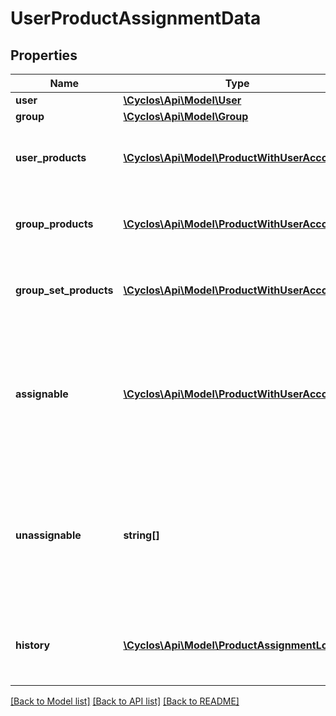 # UserProductAssignmentData

## Properties
Name | Type | Description | Notes
------------ | ------------- | ------------- | -------------
**user** | [**\Cyclos\Api\Model\User**](User.md) |  | [optional] 
**group** | [**\Cyclos\Api\Model\Group**](Group.md) |  | [optional] 
**user_products** | [**\Cyclos\Api\Model\ProductWithUserAccount[]**](ProductWithUserAccount.md) | Products currently assigned to this individual user | [optional] 
**group_products** | [**\Cyclos\Api\Model\ProductWithUserAccount[]**](ProductWithUserAccount.md) | Products currently assigned to the user&#x27;s group | [optional] 
**group_set_products** | [**\Cyclos\Api\Model\ProductWithUserAccount[]**](ProductWithUserAccount.md) | Products currently assigned to the user&#x27;s group set | [optional] 
**assignable** | [**\Cyclos\Api\Model\ProductWithUserAccount[]**](ProductWithUserAccount.md) | If the authenticated user can assign more products to the user, this is the list of possible products to assign to the user. | [optional] 
**unassignable** | **string[]** | Either internal names or ids of currently assigned products that the logged user can unassign from the user. | [optional] 
**history** | [**\Cyclos\Api\Model\ProductAssignmentLog[]**](ProductAssignmentLog.md) | Contains the history entries for all product assignment changes | [optional] 

[[Back to Model list]](../../README.md#documentation-for-models) [[Back to API list]](../../README.md#documentation-for-api-endpoints) [[Back to README]](../../README.md)

